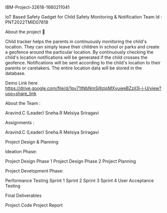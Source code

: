 IBM-Project-32618-1660211041

IoT Based Safety Gadget for Child Safety Monitoring & Notification
Team Id : PNT2022TMID07818

About the project 🚀

Child tracker helps the parents in continuously monitoring the child's location. They can simply leave their children 
in school or parks and create a geofence around the particular location. By continuously checking the child's location
notifications will be generated if the child crosses the geofence. Notifications will be sent according to the child's
location to their parents or caretakers. The entire location data will be stored in the database.

Demo Link here
    https://drive.google.com/file/d/1pv71tNbNmSi9zjpMXyuweBZziI3j-i-U/view?usp=share_link

About the Team :

Aravind.C (Leader)
Sneha.R
Melsiya
Sriragavi

Assignments :

Aravind.C (Leader)
Sneha.R
Melsiya
Sriragavi

Project Design & Planning

Ideation Phase: 

Project Design Phase 1
Project Design Phase 2
Project Planning

Project Development Phase:

Performance Testing
Sprint 1
Sprint 2
Sprint 3
Sprint 4
User Acceptance Testing

Final Deliverables

Project Code
Project Report
